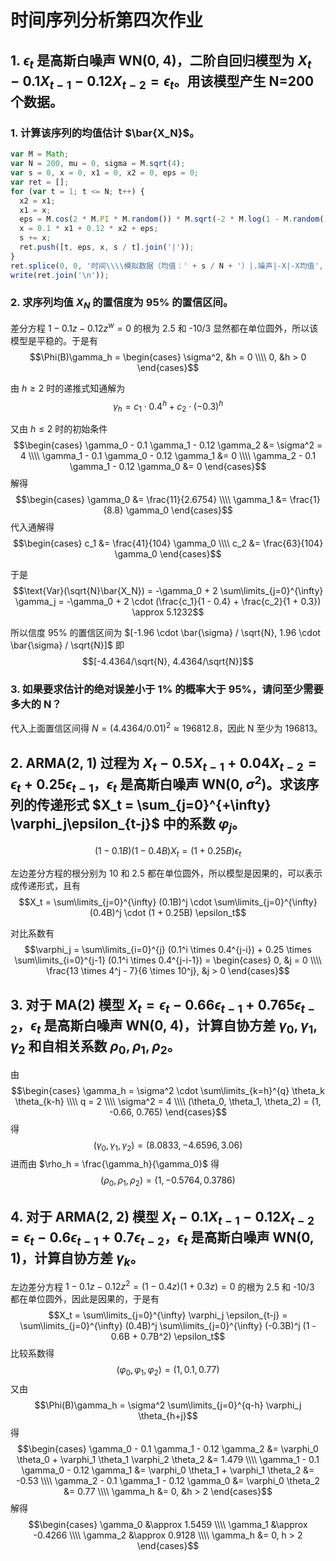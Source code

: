 # 时间序列分析第四次作业

## 1. $\epsilon_t$ 是高斯白噪声 WN(0, 4)，二阶自回归模型为 $X_t - 0.1 X_{t-1} - 0.12X_{t-2} = \epsilon_t$。用该模型产生 N=200 个数据。

### 1. 计算该序列的均值估计 $\bar{X_N}$。

```javascript
var M = Math;
var N = 200, mu = 0, sigma = M.sqrt(4);
var s = 0, x = 0, x1 = 0, x2 = 0, eps = 0;
var ret = [];
for (var t = 1; t <= N; t++) {
  x2 = x1;
  x1 = x;
  eps = M.cos(2 * M.PI * M.random()) * M.sqrt(-2 * M.log(1 - M.random())) * sigma + mu;
  x = 0.1 * x1 + 0.12 * x2 + eps;
  s += x;
  ret.push([t, eps, x, s / t].join('|'));
}
ret.splice(0, 0, '时间\\\\模拟数据（均值：' + s / N + '）|.噪声|-X|-X均值', '-|-|-|-')
write(ret.join('\n'));
```

### 2. 求序列均值 $X_N$ 的置信度为 95% 的置信区间。

差分方程 $1 - 0.1z - 0.12z^w = 0$ 的根为 2.5 和 -10/3 显然都在单位圆外，所以该模型是平稳的。于是有
$$\Phi(B)\gamma_h = \begin{cases}
\sigma^2, &h = 0 \\\\
0, &h > 0
\end{cases}$$

由 $h \ge 2$ 时的递推式知通解为
$$\gamma_h = c_1 \cdot 0.4^h + c_2 \cdot (-0.3)^h$$

又由 $h \le 2$ 时的初始条件$$\begin{cases}
\gamma_0 - 0.1 \gamma_1 - 0.12 \gamma_2 &= \sigma^2 = 4 \\\\
\gamma_1 - 0.1 \gamma_0 - 0.12 \gamma_1 &= 0 \\\\
\gamma_2 - 0.1 \gamma_1 - 0.12 \gamma_0 &= 0
\end{cases}$$
解得 $$\begin{cases}
\gamma_0 &= \frac{11}{2.6754} \\\\
\gamma_1 &= \frac{1}{8.8} \gamma_0
\end{cases}$$
代入通解得 $$\begin{cases}
c_1 &= \frac{41}{104} \gamma_0 \\\\
c_2 &= \frac{63}{104} \gamma_0
\end{cases}$$

于是
$$\text{Var}(\sqrt{N}\bar{X_N}) = -\gamma_0 + 2 \sum\limits_{j=0}^{\infty} \gamma_j = -\gamma_0 + 2 \cdot (\frac{c_1}{1 - 0.4} + \frac{c_2}{1 + 0.3}) \approx 5.1232$$

所以信度 95% 的置信区间为 $[-1.96 \cdot \bar{\sigma} / \sqrt{N}, 1.96 \cdot \bar{\sigma} / \sqrt{N}]$ 即
$$[-4.4364/\sqrt{N}, 4.4364/\sqrt{N}]$$

### 3. 如果要求估计的绝对误差小于 1% 的概率大于 95%，请问至少需要多大的 N？

代入上面置信区间得 $N = (4.4364 / 0.01)^2 \approx 196812.8$，因此 N 至少为 196813。

## 2. ARMA(2, 1) 过程为 $X_t - 0.5X_{t-1} + 0.04X_{t-2} = \epsilon_t + 0.25\epsilon_{t-1}$，$\epsilon_t$ 是高斯白噪声 WN(0, $\sigma^2$)。求该序列的传递形式 $X_t = \sum_{j=0}^{+\infty} \varphi_j\epsilon_{t-j}$ 中的系数 $\varphi_j$。

$$(1 - 0.1B)(1 - 0.4B)X_t = (1 + 0.25B)\epsilon_t$$

左边差分方程的根分别为 10 和 2.5 都在单位圆外，所以模型是因果的，可以表示成传递形式，且有
$$X_t = \sum\limits_{j=0}^{\infty} (0.1B)^j \cdot \sum\limits_{j=0}^{\infty} (0.4B)^j \cdot (1 + 0.25B) \epsilon_t$$

对比系数有
$$\varphi_j = \sum\limits_{i=0}^{j} (0.1^i \times 0.4^{j-i}) + 0.25 \times \sum\limits_{i=0}^{j-1} (0.1^i \times 0.4^{j-i-1}) = \begin{cases}
0, &j = 0 \\\\
\frac{13 \times 4^j - 7}{6 \times 10^j}, &j > 0
\end{cases}$$

## 3. 对于 MA(2) 模型 $X_t = \epsilon_t - 0.66 \epsilon_{t-1} + 0.765 \epsilon_{t-2}$，$\epsilon_t$ 是高斯白噪声 WN(0, 4)，计算自协方差 $\gamma_0, \gamma_1, \gamma_2$ 和自相关系数 $\rho_0, \rho_1, \rho_2$。

由
$$\begin{cases}
\gamma_h = \sigma^2 \cdot \sum\limits_{k=h}^{q} \theta_k \theta_{k-h} \\\\
q = 2 \\\\
\sigma^2 = 4 \\\\
(\theta_0, \theta_1, \theta_2) = (1, -0.66, 0.765)
\end{cases}$$
得
$$(\gamma_0, \gamma_1, \gamma_2) = (8.0833, -4.6596, 3.06)$$
进而由 $\rho_h = \frac{\gamma_h}{\gamma_0}$ 得
$$(\rho_0, \rho_1, \rho_2) = (1, -0.5764, 0.3786)$$

## 4. 对于 ARMA(2, 2) 模型 $X_t - 0.1 X_{t-1} - 0.12 X_{t-2} = \epsilon_t - 0.6 \epsilon_{t-1} + 0.7 \epsilon_{t-2}$，$\epsilon_t$ 是高斯白噪声 WN(0, 1)，计算自协方差 $\gamma_k$。

左边差分方程 $1 - 0.1z - 0.12z^2 = (1 - 0.4z)(1 + 0.3z) = 0$ 的根为 2.5 和 -10/3 都在单位圆外，因此是因果的，于是有
$$X_t = \sum\limits_{j=0}^{\infty} \varphi_j \epsilon_{t-j} = \sum\limits_{j=0}^{\infty} (0.4B)^j \sum\limits_{j=0}^{\infty} (-0.3B)^j (1 - 0.6B + 0.7B^2) \epsilon_t$$
比较系数得
$$(\varphi_0, \varphi_1, \varphi_2) = (1, 0.1, 0.77)$$
又由
$$\Phi(B)\gamma_h = \sigma^2 \sum\limits_{j=0}^{q-h} \varphi_j \theta_{h+j}$$
得
$$\begin{cases}
\gamma_0 - 0.1 \gamma_1 - 0.12 \gamma_2 &= \varphi_0 \theta_0 + \varphi_1 \theta_1 \varphi_2 \theta_2 &= 1.479 \\\\
\gamma_1 - 0.1 \gamma_0 - 0.12 \gamma_1 &= \varphi_0 \theta_1 + \varphi_1 \theta_2 &= -0.53 \\\\
\gamma_2 - 0.1 \gamma_1 - 0.12 \gamma_0 &= \varphi_0 \theta_2 &= 0.77 \\\\
\gamma_h &= 0, &h > 2
\end{cases}$$
解得
$$\begin{cases}
\gamma_0 &\approx 1.5459 \\\\
\gamma_1 &\approx -0.4266 \\\\
\gamma_2 &\approx 0.9128 \\\\
\gamma_h &= 0, h > 2
\end{cases}$$
